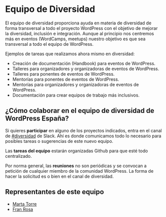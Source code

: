 # Equipo de Diversidad

El equipo de diversidad proporciona ayuda en materia de diversidad de forma transversal a todo el proyecto WordPress con el objetivo de mejorar la diversidad, inclusión e integración. Aunque al principio nos centremos más en eventos (WordCamps, meetups) nuestro objetivo es que sea transversal a todo el equipo de WordPress.


Ejemplos de tareas que realizamos ahora mismo en diversidad:

- Creación de documentación (Handbook) para eventos de WordPress.
- Talleres para organizadores y organizadoras de eventos de WordPress.
- Talleres para ponentes de eventos de WordPress.
- Mentorías para ponentes de eventos de WordPress.
- Mentorías para organizadores y organizadoras de eventos de WordPress.
- Documentación para crear equipos de trabajo más inclusivos.

## ¿Cómo colaborar en el equipo de diversidad de WordPress España?

Si quieres **participar** en alguno de los proyectos indicados, entra en el canal de [#diversidad](https://wpes.slack.com/archives/C03E5S46P) de Slack. Ahí es donde comunicamos todo lo necesario para posibles tareas o sugerencias de este nuevo equipo.

Las **tareas del equipo** estarán organizadas Github para que esté todo centralizado.

Por norma general, las **reuniones** no son periódicas y se convocan a petición de cualquier miembro de la comunidad WordPress. La forma de hacer la solicitud es o bien en el canal de diversidad.

## Representantes de este equipo

- [Marta Torre](https://profiles.wordpress.org/martatorre/)
- [Fran Rosa](https://profiles.wordpress.org/franrosa/)

